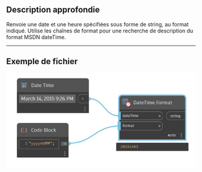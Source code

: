 ## Description approfondie
Renvoie une date et une heure spécifiées sous forme de string, au format indiqué. Utilise les chaînes de format pour une recherche de description du format MSDN dateTime.
___
## Exemple de fichier

![Format](./DSCore.DateTime.Format_img.jpg)

